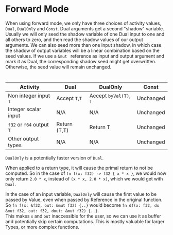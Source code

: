 # Forward Mode

When using forward mode, we only have three choices of activity values, `Dual`, `DualOnly` and `Const`.
Dual arguments get a second "shadow" variable.
Usually we will only seed the shadow variable of one Dual input to one and all others to zero, 
and then read the shadow values of our output arguments.
We can also seed more than one input shadow, in which case the shadow of output variables will 
be a linear combination based on the seed values.
If we use a `&mut ` reference as input and output argument and mark it as Dual,
the corresponding shadow seed might get overwritten. Otherwise, the seed value will remain unchanged.

#
| Activity               | Dual            | DualOnly | Const      |
|------------------------|-----------------|----------|------------|
| Non integer input `T`  | Accept `T`,`T`  | Accept `byVal(T)`, `T` | Unchanged  |
| Integer scalar input   | N/A             | N/A      | Unchanged  |
| `f32` or `f64` output `T`  | Return (T,T)    | Return T | Unchanged  |
| Other output types  | N/A             | N/A      | Unchanged  |

`DualOnly` is a potentially faster version of `Dual`.  

When applied to a return type, it will cause the primal return to not be computed.
So in the case of `fn f(x: f32) -> f32 { x * x }`, 
we would now only return `2.0 * x`, instead of
`(x * x, 2.0 * x)`, which we would get with `Dual`.  

In the case of an input variable, `DualOnly` will cause the first value to be 
passed by Value, even when passed by Reference in the original function.
So `fn f(x: &f32, out: &mut f32) {..}` would become
`fn df(x: f32, dx &mut f32, out: f32, dout: &mut f32) {..}`.  
This makes `x` and `out` inaccessible for the user, so we can use it as buffer
and potentially skip certain computations. This is mostly valuable for larger Types, or more complex functions.
